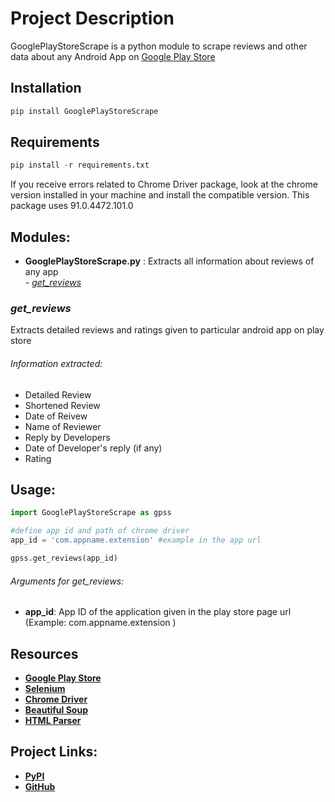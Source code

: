 # Project Description

GooglePlayStoreScrape is a python module to scrape reviews and other data about any Android App on [Google Play Store](https://play.google.com/store/apps/)

## Installation

```python
pip install GooglePlayStoreScrape
```

## Requirements
```python
pip install -r requirements.txt
```

If you receive errors related to Chrome Driver package, look at the chrome version installed in your machine and install the compatible version. This package uses 91.0.4472.101.0 


## Modules:
- __GooglePlayStoreScrape.py__ : Extracts all information about reviews of any app
    <br /> - _[get_reviews](#get_reviews)_
 
### *get_reviews*
Extracts detailed reviews and ratings given to particular android app on play store

###### Information extracted:
- Detailed Review
- Shortened Review
- Date of Reivew
- Name of Reviewer
- Reply by Developers
- Date of Developer's reply (if any) 
- Rating

## Usage:

```python
import GooglePlayStoreScrape as gpss

#define app id and path of chrome driver
app_id = 'com.appname.extension' #example in the app url

gpss.get_reviews(app_id)
```

###### Arguments for get_reviews:
- **app_id**: App ID of the application given in the play store page url (Example: com.appname.extension )

## Resources
 
- **[Google Play Store](https://play.google.com/store/apps/)**
- **[Selenium](https://www.selenium.dev/)**
- **[Chrome Driver](https://chromedriver.chromium.org/)**
- **[Beautiful Soup](https://www.crummy.com/software/BeautifulSoup/bs4/doc/)**
- **[HTML Parser](https://docs.python.org/3/library/html.parser.html)**
    
## Project Links:
- **[PyPI](https://pypi.org/project/GooglePlayStoreScrape)**
- **[GitHub](https://github.com/apurvasijaria/GooglePlayStoreScrape/)**
